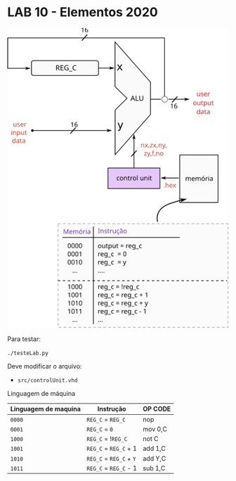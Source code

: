 # LAB 10 - Elementos 2020

![](ula-aplicada.svg)

Para testar:

`./testeLab.py`

Deve modificar o arquivo:

- `src/controlUnit.vhd`

Linguagem de máquina

| Linguagem de maquina | Instrução               | OP CODE |
|----------------------|-------------------------|---------|
| `0000`               | `REG_C` = `REG_C`       | nop     |
| `0001`               | `REG_C` = `0`           | mov 0,C |
| `1000`               | `REG_C` = !`REG_C`      | not C   |
| `1001`               | `REG_C` = `REG_C` + 1   | add 1,C |
| `1010`               | `REG_C` = `REG_C` + `Y` | add Y,C |
| `1011`               | `REG_C` = `REG_C` - 1   | sub 1,C |


